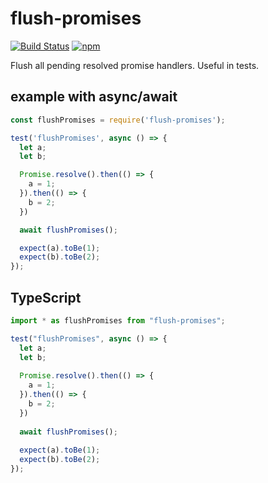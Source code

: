 # flush-promises

[![Build Status](https://travis-ci.org/kentor/flush-promises.svg)](https://travis-ci.org/kentor/flush-promises) [![npm](https://img.shields.io/npm/v/flush-promises.svg)](https://www.npmjs.com/package/flush-promises)

Flush all pending resolved promise handlers. Useful in tests.

## example with async/await

```js
const flushPromises = require('flush-promises');

test('flushPromises', async () => {
  let a;
  let b;

  Promise.resolve().then(() => {
    a = 1;
  }).then(() => {
    b = 2;
  })

  await flushPromises();

  expect(a).toBe(1);
  expect(b).toBe(2);
});
```

## TypeScript

```ts
import * as flushPromises from "flush-promises";

test("flushPromises", async () => {
  let a;
  let b;
 
  Promise.resolve().then(() => {
    a = 1;
  }).then(() => {
    b = 2;
  })
 
  await flushPromises();
 
  expect(a).toBe(1);
  expect(b).toBe(2);
});
```
